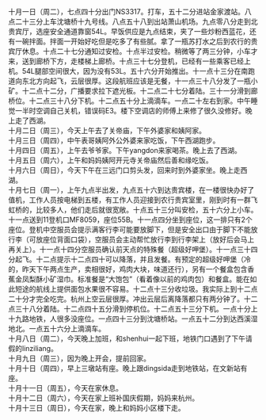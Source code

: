 十月一日（周二），七点四十分出门NS3317。打车，五十二分进站金家渡站。八点二十三分上车沈塘桥十九号线。八点五十八到出站萧山机场。九点零八分走到北贵宾厅，选座安全通道靠窗54L。早饭供应是九点结束，夹了一些炒粉西蓝花，还有一碗拌面。拌面一开始好吃但是吃多了有些腻。拿了一瓶苏打水之后到农行的贵宾厅休息。十点二十七分通知过安检。十点半过安检。稍微等了两三分钟，小车才来，送到廊桥下方，走楼梯上廊桥。十点三十七分登机，已经有一些乘客已经上机。54L腿部空间很大，因为没有53L。五十六分开始推出。十一点十三分在南跑道向东北方向起飞，云层很厚。这段航班应该是无餐，十一点三十八分发了一瓶小矿。十二点十二分，广播要求拉下遮光板。十二点二十七分着陆。三十一分滑到廊桥位。十二点三十八分下机。十二点五十分上滴滴车。一点二十左右到家。中午睡觉一半时空调自己关机，错误码E3。楼下空调店的师傅上来修了很久没修好。晚上走了西湖。</br>
十月二日（周三），今天上午去了关帝庙，下午外婆家和姨阿家。</br>
十月三日（周四），中午表哥姨阿外公外婆来家吃饭，下午西湖跑步。</br>
十月四日（周五），上午去爷爷家。下午yangdon来家喝茶。晚上去了西湖。</br>
十月五日（周六），上午和妈妈姨阿开元寺关帝庙然后善和缘吃饭。</br>
十月六日（周日），今天下午在三远门口剪头发，回来时到外婆家坐。晚上走西湖。</br>
十月七日（周一），上午九点半出发，九点五十六到达贵宾楼，在一楼很快办好了值机，工作人员按电梯到五楼，有工作人员迎接到农行贵宾室里，刚到时有一群飞虹桥的，比较多人，他们走后就很宽敞。十点五十三分叫安检，五十六分上小车。十一点送到11登机口MF8059，座位55B。十一点四分坐到座位，这一排只有2个座位。登机中空服员会提示满客行李可能要放脚下，但是安全出口由于脚下不能放行李（可放座位背面口袋），空服员会主动帮忙放行李到行李架上（放好后会马上再关上）。十一点十四分空服员确认前天点的特殊餐（超级好呷堡）。十一点三十四分起飞。十二点提示十二点四十可以降落，并且发餐。有预定的超级好呷堡（冷的，昨天下午两点生产，卖相很好，鸡肉大块，味道还行），另有一个餐盒包含香蕉金凤梨酥小矿湿巾。标准餐是“大饱包”（看着像以前的鸡肉包）和餐盒。能在如此短途的航线上提供面包水果很不容易。十二点十三分收垃圾。我实际上到十二点二十分才完全吃完。杭州上空云层很厚。冲出云层后离降落都只有两分钟了。十二点三十八分着陆。十二点四十五分滑到停机位。十二点五十三分下机。一点十分上十九路地铁，人很多没座位。一点四十三分到沈塘桥站。一点五十二分到达西溪湿地北。一点五十六分上滴滴车。</br>
十月八日（周二），今天晚上加班，和shenhui一起下班，地铁门口遇到了下午请假的linziliang。</br>
十月九日（周三），因为晚上开会，提前回家。</br>
十月十日（周四），早上三墩站有座。晚上跟dingsida走到地铁站，在文新站有座。</br>
十月十一日（周五），今天在家休息。</br>
十月十二日（周六），今天在家上班补国庆假期，妈妈来杭州。</br>
十月十三日（周日），今天在家，晚上和妈妈小区楼下走。</br>
